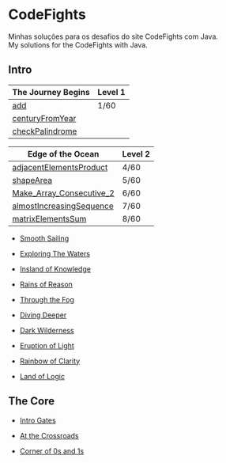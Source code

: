 # CodeFights
Minhas soluções para os desafios do site CodeFights com Java.  
My solutions for the CodeFights with Java.


## Intro
| The Journey Begins | Level 1 |
| ----- | ----- |
| [add](Intro/The_Journey_Begins/add.java) | 1/60 |
| [centuryFromYear](Intro/The_Journey_Begins/centuryFromYear.java) | | 2/60 |
| [checkPalindrome](Intro/The_Journey_Begins/checkPalindrome.java) | | 3/60 |

| Edge of the Ocean | Level 2 |
| ----- | ----- |
| [adjacentElementsProduct](Intro/Edge_of_the_Ocean/adjacentElementsProduct.java) | 4/60 |
| [shapeArea](Intro/Edge_of_the_Ocean/shapeArea.java) | 5/60 |
| [Make_Array_Consecutive_2](Intro/Edge_of_the_Ocean/Make_Array_Consecutive_2.java) | 6/60 |
| [almostIncreasingSequence](Intro/Edge_of_the_Ocean/almostIncreasingSequence.java) | 7/60 |
| [matrixElementsSum](Intro/Edge_of_the_Ocean/matrixElementsSum.java) | 8/60 |

* [Smooth Sailing](Intro/Smooth_Sailing)

* [Exploring The Waters](Intro/Exploring_The_Waters)

* [Insland of Knowledge](Intro/Insland_of_Knowledge)

* [Rains of Reason](Intro/Rains_of_Reason)

* [Through the Fog](Intro/Through_the_Fog)

* [Diving Deeper](Intro/Diving_Deeper)

* [Dark Wilderness](Intro/Dark_Wilderness)

* [Eruption of Light](Intro/Eruption_of_Light)

* [Rainbow of Clarity](Intro/Rainbow_of_Clarity)

* [Land of Logic](Intro/Land_of_Logic)

## The Core
* [Intro Gates](The_Core/Intro_Gates)

* [At the Crossroads](The_Core/At_the_Crossroads)

* [Corner of 0s and 1s](The_Core/Corner_of_0s_and_1s)

